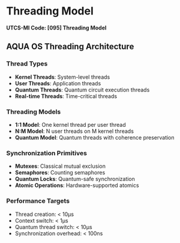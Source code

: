 # Threading Model
**UTCS-MI Code: [095] Threading Model**

## AQUA OS Threading Architecture

### Thread Types
- **Kernel Threads**: System-level threads
- **User Threads**: Application threads
- **Quantum Threads**: Quantum circuit execution threads
- **Real-time Threads**: Time-critical threads

### Threading Models
- **1:1 Model**: One kernel thread per user thread
- **N:M Model**: N user threads on M kernel threads
- **Quantum Model**: Quantum threads with coherence preservation

### Synchronization Primitives
- **Mutexes**: Classical mutual exclusion
- **Semaphores**: Counting semaphores
- **Quantum Locks**: Quantum-safe synchronization
- **Atomic Operations**: Hardware-supported atomics

### Performance Targets
- Thread creation: < 10μs
- Context switch: < 1μs
- Quantum thread switch: < 10μs
- Synchronization overhead: < 100ns